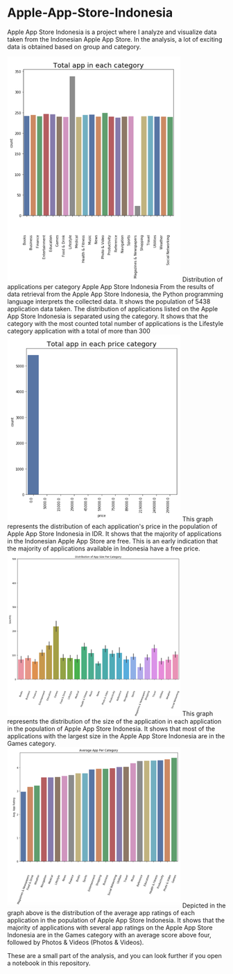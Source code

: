 # Apple-App-Store-Indonesia
Apple App Store Indonesia is a project where I analyze and visualize data taken from the Indonesian Apple App Store. In the analysis, a lot of exciting data is obtained based on group and category.

<img src ="images/distribution_all.png" width="400">
Distribution of applications per category Apple App Store Indonesia From the results of data retrieval from the Apple App Store Indonesia, the Python programming language interprets the collected data. It shows the population of 5438 application data taken. The distribution of applications listed on the Apple App Store Indonesia is separated using the category. It shows that the category with the most counted total number of applications is the Lifestyle category application with a total of more than 300


<img src ="images/distribution_price.png" width="400">
This graph represents the distribution of each application's price in the population of Apple App Store Indonesia in IDR. It shows that the majority of applications in the Indonesian Apple App Store are free. This is an early indication that the majority of applications available in Indonesia have a free price.


<img src ="images/distribution_size.png" width="400">
This graph represents the distribution of the size of the application in each application in the population of Apple App Store Indonesia. It shows that most of the applications with the largest size in the Apple App Store Indonesia are in the Games category.

<img src ="images/distribution_apprating.png" width="400">
Depicted in the graph above is the distribution of the average app ratings of each application in the population of Apple App Store Indonesia. It shows that the majority of applications with several app ratings on the Apple App Store Indonesia are in the Games category with an average score above four, followed by Photos & Videos (Photos & Videos).

These are a small part of the analysis, and you can look further if you open a notebook in this repository.
